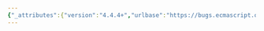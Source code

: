 ```yaml
---
{"_attributes":{"version":"4.4.4+","urlbase":"https://bugs.ecmascript.org/","maintainer":"dherman@mozilla.com"},"bug":{"bug_id":3569,"creation_ts":"2015-01-17 10:42:00 -0800","short_desc":"Table 7 — Well-known Intrinsic Objects: typo \"%GeneratorFunction\" → \"%GeneratorFunction%\"","delta_ts":"2015-02-02 18:38:46 -0800","product":"Draft for 6th Edition","component":"editorial issue","version":"Rev 31: January 15, 2015 Draft","rep_platform":"All","op_sys":"All","bug_status":"RESOLVED","resolution":"FIXED","priority":"Normal","bug_severity":"minor","everconfirmed":true,"reporter":{"uid":"claude.pache","name":"Claude Pache"},"assigned_to":{"uid":"allen","name":"Allen Wirfs-Brock"},"long_desc":[{"commentid":11528,"comment_count":0,"who":{"uid":"claude.pache","name":"Claude Pache"},"bug_when":"2015-01-17 10:42:21 -0800","thetext":"Table 7 — Well-known Intrinsic Objects\nRow \"%Generator%\", last column.\n\n\"... of the %GeneratorFunction intrinsic\": missing second \"%\" in \"%GeneratorFunction%\""},{"commentid":11530,"comment_count":1,"who":{"uid":"allen","name":"Allen Wirfs-Brock"},"bug_when":"2015-01-17 11:34:01 -0800","thetext":"fixed in rev32 editor's draft"},{"commentid":11905,"comment_count":2,"who":{"uid":"allen","name":"Allen Wirfs-Brock"},"bug_when":"2015-02-02 18:38:46 -0800","thetext":"fixed in rev32 draft"}]}}
---
```

